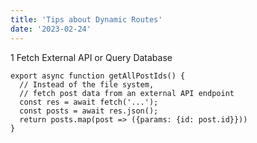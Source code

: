 ```yaml
---
title: 'Tips about Dynamic Routes'
date: '2023-02-24'
---
```


1 Fetch External API or Query Database

```tsx
export async function getAllPostIds() {
  // Instead of the file system,
  // fetch post data from an external API endpoint
  const res = await fetch('...');
  const posts = await res.json();
  return posts.map(post => ({params: {id: post.id}}))
}